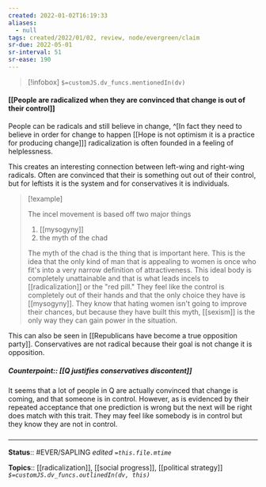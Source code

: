 ```yaml
---
created: 2022-01-02T16:19:33 
aliases:
  - null
tags: created/2022/01/02, review, node/evergreen/claim
sr-due: 2022-05-01
sr-interval: 51
sr-ease: 190
---
```

> [!infobox]
`$=customJS.dv_funcs.mentionedIn(dv)`

#### [[People are radicalized when they are convinced that change is out of their control]] 

People can be radicals and still believe in change,
^[In fact they need to believe in order for change to happen [[Hope is not optimism it is a practice for producing change]]]
radicalization is often founded in a feeling of helplessness.

This creates an interesting connection between left-wing and right-wing radicals. 
Often are convinced that their is something out out of their control, but for leftists it is the system and for conservatives it is individuals.

> [!example]
> 
> The incel movement is based off two major things
> 1. [[mysogyny]]
> 2. the myth of the chad
> 
> The myth of the chad is the thing that is important here. This is the idea that the only kind of man that is appealing to women is once who fit's into a very narrow definition of attractiveness. 
> This ideal body is completely unattainable and that is what leads incels to [[radicalization]] or the "red pill."
> They feel like the control is completely out of their hands and that the only choice they have is [[mysogyny]].
> They know that hating women isn't going to improve their chances, but because they have built this myth, [[sexism]] is the only way they can gain power in the situation.

This can also be seen in [[Republicans have become a true opposition party]].
Conservatives are not radical because their goal is not change it is opposition.

##### Counterpoint:: [[Q justifies conservatives discontent]]

It seems that a lot of people in Q are actually convinced that change is coming, and that someone is in control. 
However, as is evidenced by their repeated acceptance that one prediction is wrong but the next will be right does match with this trait. They may feel like somebody is in control but they know they are not in control.

### <hr class="footnote"/>

**Status**:: #EVER/SAPLING 
*edited `=this.file.mtime`*

**Topics**:: [[radicalization]], [[social progress]], [[political strategy]]
*`$=customJS.dv_funcs.outlinedIn(dv, this)`*
